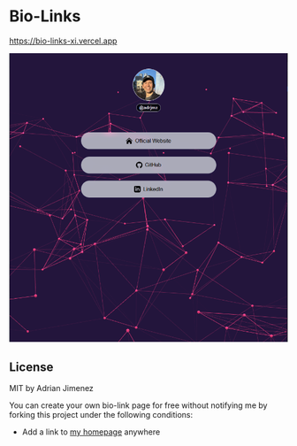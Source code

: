 Bio-Links
=========================

https://bio-links-xi.vercel.app

![thumbnail](./images/thumb.jpg)



## License

MIT by Adrian Jimenez

You can create your own bio-link page for free without notifying me by forking this project under the following conditions:

- Add a link to [my homepage](https://www.adr.jmz/) anywhere
